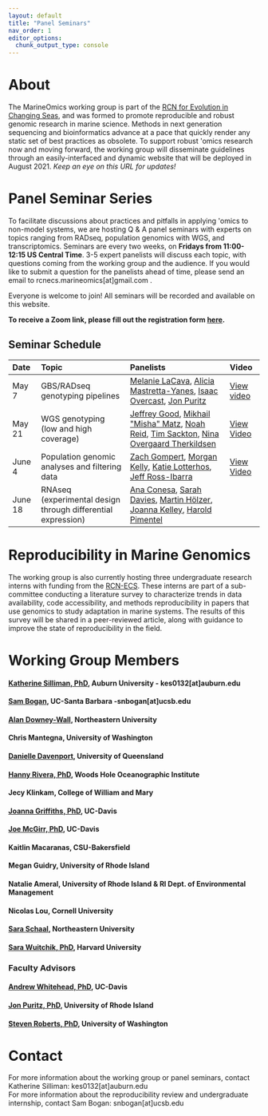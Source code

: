 ```yaml
---
layout: default
title: "Panel Seminars"
nav_order: 1
editor_options: 
  chunk_output_type: console
---
```




# About

The MarineOmics working group is part of the [RCN for Evolution in Changing Seas](https://rcn-ecs.github.io/), and was formed to promote reproducible and robust genomic research in marine science. Methods in next generation sequencing and bioinformatics advance at a pace that quickly render any static set of best practices as obsolete. To support robust 'omics research now and moving forward, the working group will disseminate guidelines through an easily-interfaced and dynamic website that will be deployed in August 2021. *Keep an eye on this URL for updates!*

# Panel Seminar Series

To facilitate discussions about practices and pitfalls in applying 'omics to non-model systems, we are hosting Q & A panel seminars with experts on topics ranging from RADseq, population genomics with WGS, and transcriptomics. Seminars are every two weeks, on **Fridays from 11:00-12:15 US Central Time**. 3-5 expert panelists will discuss each topic, with questions coming from the working group and the audience. If you would like to submit a question for the panelists ahead of time, please send an email to rcnecs.marineomics[at]gmail.com . 

Everyone is welcome to join! All seminars will be recorded and available on this website.    

**To receive a Zoom link, please fill out the registration form [here](
https://auburn.zoom.us/meeting/register/tZ0ode2rpz4sG9Il_TuYexWfqd6HyjdQ58Zi).**  

## Seminar Schedule

| Date        | Topic       | Panelists     | Video     |
| :---        | :---        | :---          | :---      |
| May 7         | GBS/RADseq genotyping pipelines     | [Melanie LaCava](https://melanielacava.weebly.com/), [Alicia Mastretta-Yanes](http://mastrettayanes-lab.org/), [Isaac Overcast](https://isaacovercast.github.io/), [Jon Puritz](https://www.marineevoeco.com/)   | [View video](https://www.youtube.com/watch?v=C74GBESeIq4)     |
| May 21       |  WGS genotyping (low and high coverage)     | [Jeffrey Good](http://www.thegoodlab.org/), [Mikhail "Misha" Matz](https://matzlab.weebly.com/), [Noah Reid](http://nreid.github.io/), [Tim Sackton](https://scholar.harvard.edu/tsackton), [Nina Overgaard Therkildsen](https://www.therkildsenlab.com/) | [View Video](https://www.youtube.com/watch?v=ObJ3OT3dwSw)    |
| June 4       |  Population genomic analyses and filtering data     | [Zach Gompert](https://gompertlab.com/), [Morgan Kelly](http://www.morgankelly.biology.lsu.edu/), [Katie Lotterhos](https://sites.google.com/site/katielotterhos/home), [Jeff Ross-Ibarra](https://rilab.ucdavis.edu/) |  [View Video](https://youtu.be/dZyuqVEGPMo)   |
| June 18       |  RNAseq (experimental design through differential expression)     | [Ana Conesa](http://conesalab.org/), [Sarah Davies](http://sites.bu.edu/davieslab/), [Martin Hölzer](https://hoelzer-lab.github.io/), [Joanna Kelley](https://labs.wsu.edu/genomes/), [Harold Pimentel](https://pimentellab.com/)     |     |

# Reproducibility in Marine Genomics  
The working group is also currently hosting three undergraduate research interns with funding from the [RCN-ECS](https://rcn-ecs.github.io/). These interns are part of a sub-committee conducting a literature survey to characterize trends in data availability, code accessibility, and methods reproducibility in papers that use genomics to study adaptation in marine systems. The results of this survey will be shared in a peer-reviewed article, along with guidance to improve the state of reproducibility in the field. 

# Working Group Members  

#### [Katherine Silliman, PhD](https://ksilliman.weebly.com/), Auburn University - kes0132[at]auburn.edu
#### [Sam Bogan](http://www.hofmannlab.com/sam-bogan.html), UC-Santa Barbara -snbogan[at]ucsb.edu
#### [Alan Downey-Wall](https://cos.northeastern.edu/people/alan-downey-wall/), Northeastern University 
#### Chris Mantegna, University of Washington  
#### [Danielle Davenport](https://www.researchgate.net/profile/Danielle-Davenport-2), University of Queensland  
#### [Hanny Rivera, PhD](https://www2.whoi.edu/staff/hrivera/), Woods Hole Oceanographic Institute  
#### Jecy Klinkam, College of William and Mary  
#### [Joanna Griffiths, PhD](https://joannasgriffiths.wordpress.com/), UC-Davis
#### [Joe McGirr, PhD](https://joemcgirr.github.io/), UC-Davis 
#### Kaitlin Macaranas, CSU-Bakersfield 
#### Megan Guidry, University of Rhode Island
#### Natalie Ameral, University of Rhode Island & RI Dept. of Environmental Management  
#### Nicolas Lou, Cornell University
#### [Sara Schaal](https://schaals.wixsite.com/smschaal), Northeastern University 
#### [Sara Wuitchik, PhD](https://sjswuitchik.weebly.com/), Harvard University


### Faculty Advisors
#### [Andrew Whitehead, PhD](https://whiteheadresearch.wordpress.com/), UC-Davis 
#### [Jon Puritz, PhD](https://www.marineevoeco.com/), University of Rhode Island 
#### [Steven Roberts, PhD](http://faculty.washington.edu/sr320/?page_id=10850), University of Washington



# Contact 
For more information about the working group or panel seminars, contact Katherine Silliman: kes0132[at]auburn.edu  
For more information about the reproducibility review and undergraduate internship, contact Sam Bogan: snbogan[at]ucsb.edu




